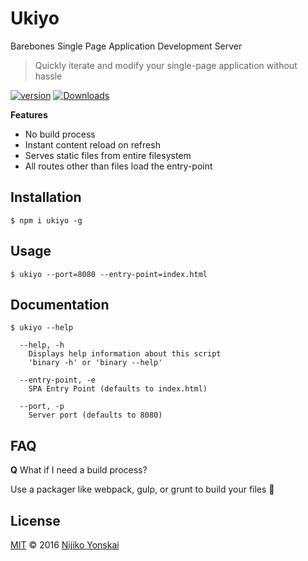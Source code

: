 # Ukiyo

Barebones Single Page Application Development Server

> Quickly iterate and modify your single-page application without hassle

[![version][npm-version]][npm-url]
[![Downloads][npm-downloads]][npm-url]

**Features**

- No build process
- Instant content reload on refresh
- Serves static files from entire filesystem
- All routes other than files load the entry-point

## Installation

```
$ npm i ukiyo -g
```

## Usage

```
$ ukiyo --port=8080 --entry-point=index.html
```

## Documentation

```
$ ukiyo --help

  --help, -h
    Displays help information about this script
    'binary -h' or 'binary --help'

  --entry-point, -e
    SPA Entry Point (defaults to index.html)

  --port, -p
    Server port (defaults to 8080)
```

## FAQ

**Q** What if I need a build process?

Use a packager like webpack, gulp, or grunt to build your files :tada:

## License

[MIT](LICENSE) &copy; 2016 [Nijiko Yonskai](https://nijikokun.com)

[npm-url]: https://www.npmjs.com/package/ukiyo
[npm-license]: https://img.shields.io/npm/l/ukiyo.svg?style=flat-square
[npm-version]: https://img.shields.io/npm/v/ukiyo.svg?style=flat-square
[npm-downloads]: https://img.shields.io/npm/dm/ukiyo.svg?style=flat-square
